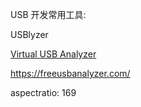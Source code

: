 

USB 开发常用工具:

USBlyzer

[Virtual USB Analyzer](https://vusb-analyzer.sourceforge.net/download.html)

https://freeusbanalyzer.com/

aspectratio: 169
